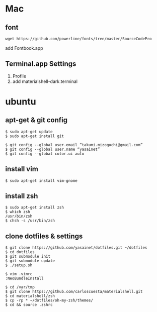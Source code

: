 # Mac

## font

`wget https://github.com/powerline/fonts/tree/master/SourceCodePro`

add Fontbook.app

## Terminal.app Settings

1. Profile
2. add materialshell-dark.terminal

# ubuntu

## apt-get & git config

    $ sudo apt-get update
    $ sudo apt-get install git

    $ git config --global user.email “takumi.mizoguchi@gmail.com”
    $ git config --global user.name “yasainet”
    $ git config --global color.ui auto

## install vim

    $ sudo apt-get install vim-gnome


## install zsh

    $ sudo apt-get install zsh
    $ which zsh
    /usr/bin/zsh
    $ chsh -s /usr/bin/zsh

## clone dotfiles & settings

    $ git clone https://github.com/yasainet/dotfiles.git ~/dotfiles
    $ cd dotfiles
    $ git submodule init
    $ git submodule update
    $ ./setup.sh

    $ vim .vimrc
    :NeoBundleInstall

    $ cd /var/tmp
    $ git clone https://github.com/carloscuesta/materialshell.git
    $ cd materialshell/zsh
    $ cp -rp * ~/dotfiles/oh-my-zsh/themes/
    $ cd && source .zshrc
